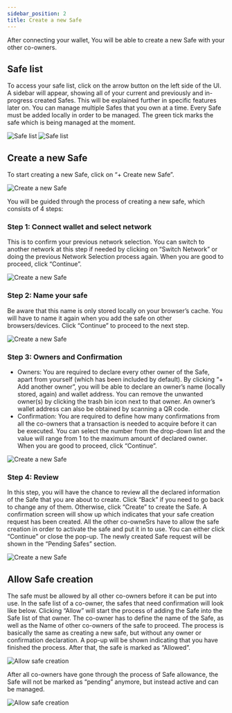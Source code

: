 ```yaml
---
sidebar_position: 2
title: Create a new Safe
---
```

After connecting your wallet, You will be able to create a new Safe with your other co-owners.

## Safe list

To access your safe list, click on the arrow button on the left side of the UI. A sidebar will appear, showing all of your current and previously and in-progress created Safes. This will be explained further in specific features later on. You can manage multiple Safes that you own at a time. Every Safe must be added locally in order to be managed. The green tick marks the safe which is being managed at the moment.

![Safe list](/img/pyxis-safe/safe_list_1.png)
![Safe list](/img/pyxis-safe/safe_list_2.png)

## Create a new Safe

To start creating a new Safe, click on “+ Create new Safe”.

![Create a new Safe](/img/pyxis-safe/create_a_new_safe_1.png)

You will be guided through the process of creating a new safe, which consists of 4 steps:

### Step 1: Connect wallet and select network 

This is to confirm your previous network selection. You can switch to another network at this step if needed by clicking on “Switch Network” or doing the previous Network Selection process again. When you are good to proceed, click “Continue”.

![Create a new Safe](/img/pyxis-safe/create_a_new_safe_2.gif)

### Step 2: Name your safe
 
Be aware that this name is only stored locally on your browser’s cache. You will have to name it again when you add the safe on other browsers/devices. Click “Continue” to proceed to the next step.

![Create a new Safe](/img/pyxis-safe/create_a_new_safe_3.gif)

### Step 3: Owners and Confirmation

- Owners: You are required to declare every other owner of the Safe, apart from yourself (which has been included by default). By clicking “+ Add another owner”, you will be able to declare an owner’s name (locally stored, again) and wallet address. You can remove the unwanted owner(s) by clicking the trash bin icon next to that owner. An owner’s wallet address can also be obtained by scanning a QR code. 
- Confirmation: You are required to define how many confirmations from all the co-owners that a transaction is needed to acquire before it can be executed. You can select the number from the drop-down list and the value will range from 1 to the maximum amount of declared owner. When you are good to proceed, click “Continue”.

![Create a new Safe](/img/pyxis-safe/create_a_new_safe_4.gif)

### Step 4: Review
In this step, you will have the chance to review all the declared information of the Safe that you are about to create. Click “Back” if you need to go back to change any of them. Otherwise, click “Create” to create the Safe. A confirmation screen will show up which indicates that your safe creation request has been created. All the other co-owneSrs have to allow the safe creation in order to activate the safe and put it in to use. You can either click “Continue” or close the pop-up. The newly created Safe request will be shown in the “Pending Safes” section.

![Create a new Safe](/img/pyxis-safe/create_a_new_safe_5.gif)

## Allow Safe creation
The safe must be allowed by all other co-owners before it can be put into use. In the safe list of a co-owner, the safes that need confirmation will look like below. Clicking “Allow” will start the process of adding the Safe into the Safe list of that owner. The co-owner has to define the name of the Safe, as well as the Name of other co-owners of the safe to proceed. The process is basically the same as creating a new safe, but without any owner or confirmation declaration. A pop-up will be shown indicating that you have finished the process. After that, the safe is marked as “Allowed”.

![Allow safe creation](/img/pyxis-safe/allow_safe_1.gif)

After all co-owners have gone through the process of Safe allowance, the Safe will not be marked as “pending” anymore, but instead active and can be managed.

![Allow safe creation](/img/pyxis-safe/allow_safe_2.png)

